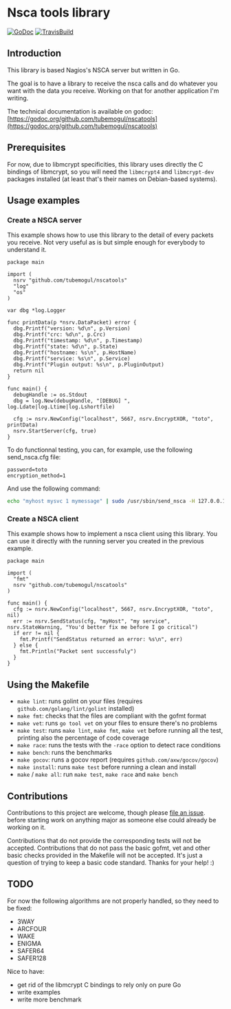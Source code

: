 # Nsca tools library

[![GoDoc](https://godoc.org/github.com/tubemogul/nscatools?status.svg)](http://godoc.org/github.com/tubemogul/nscatools)
[![TravisBuild](https://travis-ci.org/tubemogul/nscatools.svg?branch=master)](https://travis-ci.org/tubemogul/nscatools)

## Introduction

This library is based Nagios's NSCA server but written in Go.

The goal is to have a library to receive the nsca calls and do whatever you want
with the data you receive. Working on that for another application I'm writing.

The technical documentation is available on godoc:
[https://godoc.org/github.com/tubemogul/nscatools](https://godoc.org/github.com/tubemogul/nscatools)

## Prerequisites

For now, due to libmcrypt specificities, this library uses directly the C
bindings of libmcrypt, so you will need the `libmcrypt4` and `libmcrypt-dev`
packages installed (at least that's their names on Debian-based systems).

## Usage examples

### Create a NSCA server

This example shows how to use this library to the detail of every packets you
receive. Not very useful as is but simple enough for everybody to understand it.

```golang
package main

import (
  nsrv "github.com/tubemogul/nscatools"
  "log"
  "os"
)

var dbg *log.Logger

func printData(p *nsrv.DataPacket) error {
  dbg.Printf("version: %d\n", p.Version)
  dbg.Printf("crc: %d\n", p.Crc)
  dbg.Printf("timestamp: %d\n", p.Timestamp)
  dbg.Printf("state: %d\n", p.State)
  dbg.Printf("hostname: %s\n", p.HostName)
  dbg.Printf("service: %s\n", p.Service)
  dbg.Printf("Plugin output: %s\n", p.PluginOutput)
  return nil
}

func main() {
  debugHandle := os.Stdout
  dbg = log.New(debugHandle, "[DEBUG] ", log.Ldate|log.Ltime|log.Lshortfile)

  cfg := nsrv.NewConfig("localhost", 5667, nsrv.EncryptXOR, "toto", printData)
  nsrv.StartServer(cfg, true)
}
```

To do functionnal testing, you can, for example, use the following send_nsca.cfg
file:
```
password=toto
encryption_method=1
```

And use the following command:
```sh
echo "myhost mysvc 1 mymessage" | sudo /usr/sbin/send_nsca -H 127.0.0.1 -p 5667 -d ' ' -c send_nsca.cfg
```

### Create a NSCA client

This example shows how to implement a nsca client using this library. You can
use it directly with the running server you created in the previous example.

```golang
package main

import (
  "fmt"
  nsrv "github.com/tubemogul/nscatools"
)

func main() {
  cfg := nsrv.NewConfig("localhost", 5667, nsrv.EncryptXOR, "toto", nil)
  err := nsrv.SendStatus(cfg, "myHost", "my service", nsrv.StateWarning, "You'd better fix me before I go critical")
  if err != nil {
    fmt.Printf("SendStatus returned an error: %s\n", err)
  } else {
    fmt.Println("Packet sent successfuly")
  }
}
```

## Using the Makefile

 * `make lint`: runs golint on your files (requires `github.com/golang/lint/golint` installed)
 * `make fmt`: checks that the files are compliant with the gofmt format
 * `make vet`: runs `go tool vet` on your files to ensure there's no problems
 * `make test`: runs `make lint`, `make fmt`, `make vet` before running all the
   test, printing also the percentage of code coverage
 * `make race`: runs the tests with the `-race` option to detect race conditions
 * `make bench`: runs the benchmarks
 * `make gocov`: runs a gocov report (requires `github.com/axw/gocov/gocov`)
 * `make install`: runs `make test` before running a clean and install
 * `make` / `make all`: run `make test`, `make race` and `make bench`

## Contributions

Contributions to this project are welcome, though please
[file an issue](https://github.com/tubemogul/nscatools/issues/new).
before starting work on anything major as someone else could already be working
on it.

Contributions that do not provide the corresponding tests will not be accepted.
Contributions that do not pass the basic gofmt, vet and other basic checks
provided in the Makefile will not be accepted. It's just a question of trying to
keep a basic code standard. Thanks for your help! :)


## TODO

For now the following algorithms are not properly handled, so they need to be
fixed:
* 3WAY
* ARCFOUR
* WAKE
* ENIGMA
* SAFER64
* SAFER128

Nice to have:
* get rid of the libmcrypt C bindings to rely only on pure Go
* write examples
* write more benchmark
